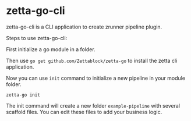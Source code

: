 # zetta-go-cli

zetta-go-cli is a CLI application to create zrunner pipeline plugin.

Steps to use zetta-go-cli:

First initialize a go module in a folder. 

Then use `go get github.com/Zettablock/zetta-go` to install the zetta cli application.

Now you can use `init` command to initialize a new pipeline in your module folder. 

```
zetta-go init
```

The init command will create a new folder `example-pipeline` with several scaffold files. You can edit these files to add your business logic.

